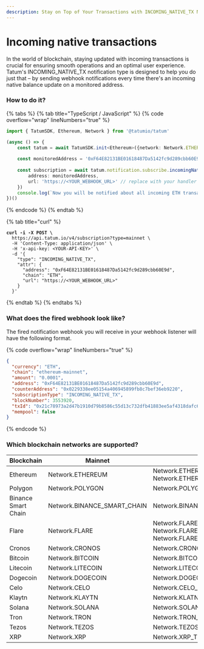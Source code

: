 ```yaml
---
description: Stay on Top of Your Transactions with INCOMING_NATIVE_TX Notifications
---
```


# Incoming native transactions

In the world of blockchain, staying updated with incoming transactions is crucial for ensuring smooth operations and an optimal user experience. Tatum's INCOMING\_NATIVE\_TX notification type is designed to help you do just that – by sending webhook notifications every time there's an incoming native balance update on a monitored address.

### How to do it?

{% tabs %}
{% tab title="TypeScript / JavaScript" %}
{% code overflow="wrap" lineNumbers="true" %}
```typescript
import { TatumSDK, Ethereum, Network } from '@tatumio/tatum'

(async () => {
    const tatum = await TatumSDK.init<Ethereum>({network: Network.ETHEREUM})
    
    const monitoredAddress = '0xF64E82131BE01618487Da5142fc9d289cbb60E9d'
    
    const subscription = await tatum.notification.subscribe.incomingNativeTx({
        address: monitoredAddress,
        url: 'https://<YOUR_WEBHOOK_URL>' // replace with your handler URL
    })
    console.log(`Now you will be notified about all incoming ETH transactions on ${monitoredAddress}`)
})()
```
{% endcode %}
{% endtab %}

{% tab title="curl" %}
<pre class="language-bash" data-overflow="wrap" data-line-numbers><code class="lang-bash"><strong>curl -i -X POST \
</strong>  https://api.tatum.io/v4/subscription?type=mainnet \
  -H 'Content-Type: application/json' \
  -H 'x-api-key: &#x3C;YOUR-API-KEY>' \
  -d '{
    "type": "INCOMING_NATIVE_TX",
    "attr": {
      "address": "0xF64E82131BE01618487Da5142fc9d289cbb60E9d",
      "chain": "ETH",
      "url": "https://&#x3C;YOUR_WEBHOOK_URL>"
    }
  }'
</code></pre>
{% endtab %}
{% endtabs %}

### What does the fired webhook look like?

The fired notification webhook you will receive in your webhook listener will have the following format.

{% code overflow="wrap" lineNumbers="true" %}
```json
{
  "currency": "ETH",
  "chain": "ethereum-mainnet",
  "amount": "0.0001",
  "address": "0xF64E82131BE01618487Da5142fc9d289cbb60E9d",
  "counterAddress": "0x0229338ee05154a406945899fb8c7bef36eb9220",
  "subscriptionType": "INCOMING_NATIVE_TX",
  "blockNumber": 3553920,
  "txId": "0x21c78973a2d47b1910d79b8586c55d13c732dfb41883ee5af4318dafc66a0db9",
  "mempool": false
}
```
{% endcode %}

### Which blockchain networks are supported?

| Blockchain          | Mainnet                       | Testnet                                                                  |
| ------------------- | ----------------------------- | ------------------------------------------------------------------------ |
| Ethereum            | Network.ETHEREUM              | Network.ETHEREUM\_SEPOLIA, Network.ETHEREUM\_HOLESKY                     |
| Polygon             | Network.POLYGON               | Network.POLYGON\_MUMBAI                                                  |
| Binance Smart Chain | Network.BINANCE\_SMART\_CHAIN | Network.BINANCE\_SMART\_CHAIN\_TESTNET                                   |
| Flare               | Network.FLARE                 | Network.FLARE\_COSTON, Network.FLARE\_COSTON\_2, Network.FLARE\_SONGBIRD |
| Cronos              | Network.CRONOS                | Network.CRONOS\_TESTNET                                                  |
| Bitcoin             | Network.BITCOIN               | Network.BITCOIN\_TESTNET                                                 |
| Litecoin            | Network.LITECOIN              | Network.LITECOIN\_TESTNET                                                |
| Dogecoin            | Network.DOGECOIN              | Network.DOGECOIN\_TESTNET                                                |
| Celo                | Network.CELO                  | Network.CELO\_ALFAJORES                                                  |
| Klaytn              | Network.KLAYTN                | Network.KLATN\_BAOBAB                                                    |
| Solana              | Network.SOLANA                | Network.SOLANA\_DEVNET                                                   |
| Tron                | Network.TRON                  | Network.TRON\_SHASTA                                                     |
| Tezos               | Network.TEZOS                 | Network.TEZOS\_TESTNET                                                   |
| XRP                 | Network.XRP                   | Network.XRP\_TESTNET                                                     |

